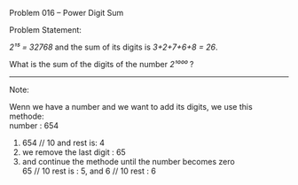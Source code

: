 Problem 016 – Power Digit Sum

Problem Statement:

*2¹⁵ = 32768* and the sum of its digits is *3+2+7+6+8 = 26*.

What is the sum of the digits of the number *2¹⁰⁰⁰* ?

--------------
Note:

Wenn we have a number and we want to add its digits, we use this methode:<br>
number : 654

1. 654 // 10 and rest is: 4<br>
2. we remove the last digit : 65<br>
3. and continue the methode until the number becomes zero<br>
65 // 10 rest is : 5, and 6 // 10 rest : 6


